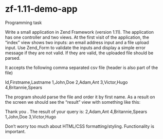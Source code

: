 zf-1.11-demo-app
================
Programming task

Write a small application in Zend Framework (version 1.11). The application has one controller and two views. At the first visit of the application, the “index” view shows two inputs: an email address input and a file upload input. Use Zend_Form to validate the inputs and display a simple error message if they are not valid. If they are valid, the uploaded file should be parsed.

It accepts the following comma separated csv file (header is also part of the file)

Id,Firstname,Lastname
1,John,Doe
2,Adam,Ant
3,Victor,Hugo
4,Britannie,Spears

The program should parse the file and order it by first name. As a result on the screen we should see the “result” view with something like this:

Thank you <email address that was entered on the form>. The result of your query is:
2,Adam,Ant
4,Britannie,Spears
1,John,Doe
3,Victor,Hugo

Don’t worry too much about HTML/CSS formatting/styling. Functionality is important.

